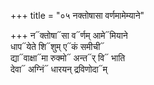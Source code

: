 +++
title = "०५ नक्तोषासा वर्णमामेम्याने"

+++
न᳓क्तोषा᳓सा व᳓र्णम् आमे᳓मियाने  
धाप᳓येते शि᳓शुम् ए᳓कं समीची᳓  
द्या᳓वाक्षा᳓मा रुक्मो᳓ अन्त᳓र् वि᳓ भाति  
देवा᳓ अग्निं᳓ धारयन् द्रविणोदा᳓म्